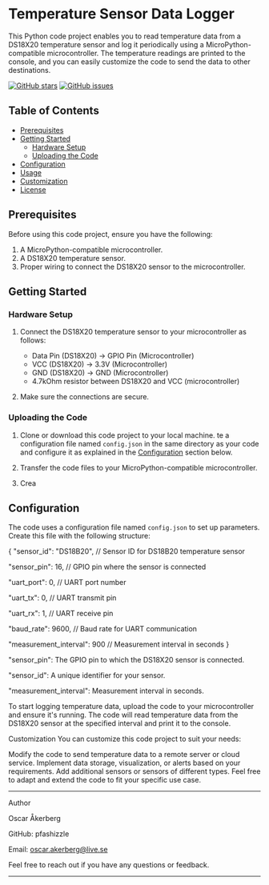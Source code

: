 # Temperature Sensor Data Logger

This Python code project enables you to read temperature data from a DS18X20 temperature sensor and log it periodically using a MicroPython-compatible microcontroller. The temperature readings are printed to the console, and you can easily customize the code to send the data to other destinations.

[![GitHub stars](https://img.shields.io/github/stars/pfashizzle/HVN_projekt2.svg)](https://github.com/pfashizzle/HVN_projekt2/stargazers)
[![GitHub issues](https://img.shields.io/github/issues/pfashizzle/HVN_projekt2.svg)](https://github.com/pfashizzle/HVN_projekt2/issues)

## Table of Contents

- [Prerequisites](#prerequisites)
- [Getting Started](#getting-started)
  - [Hardware Setup](#hardware-setup)
  - [Uploading the Code](#uploading-the-code)
- [Configuration](#configuration)
- [Usage](#usage)
- [Customization](#customization)
- [License](#license)

## Prerequisites

Before using this code project, ensure you have the following:

1. A MicroPython-compatible microcontroller.
2. A DS18X20 temperature sensor.
3. Proper wiring to connect the DS18X20 sensor to the microcontroller.

## Getting Started

### Hardware Setup

1. Connect the DS18X20 temperature sensor to your microcontroller as follows:
   - Data Pin (DS18X20) -> GPIO Pin (Microcontroller)
   - VCC (DS18X20) -> 3.3V (Microcontroller)
   - GND (DS18X20) -> GND (Microcontroller)
   - 4.7kOhm resistor between DS18X20 and VCC (microcontroller)

2. Make sure the connections are secure.

### Uploading the Code

1. Clone or download this code project to your local machine.
te a configuration file named `config.json` in the same directory as your code and configure it as explained in the [Configuration](#configuration) section below.

2. Transfer the code files to your MicroPython-compatible microcontroller.

3. Crea
## Configuration

The code uses a configuration file named `config.json` to set up parameters. Create this file with the following structure:

{
"sensor_id": "DS18B20",          // Sensor ID for DS18B20 temperature sensor

"sensor_pin": 16,                // GPIO pin where the sensor is connected

"uart_port": 0,                 // UART port number

"uart_tx": 0,                   // UART transmit pin

"uart_rx": 1,                   // UART receive pin

"baud_rate": 9600,              // Baud rate for UART communication

"measurement_interval": 900     // Measurement interval in seconds
}

"sensor_pin": The GPIO pin to which the DS18X20 sensor is connected.

"sensor_id": A unique identifier for your sensor.

"measurement_interval": Measurement interval in seconds.

To start logging temperature data, upload the code to your microcontroller and ensure it's running. 
The code will read temperature data from the DS18X20 sensor at the specified interval and print it to the console.

Customization
You can customize this code project to suit your needs:

Modify the code to send temperature data to a remote server or cloud service.
Implement data storage, visualization, or alerts based on your requirements.
Add additional sensors or sensors of different types.
Feel free to adapt and extend the code to fit your specific use case.

*************************************************************************************
Author

Oscar Åkerberg

GitHub: pfashizzle

Email: oscar.akerberg@live.se

Feel free to reach out if you have any questions or feedback.
*************************************************************************************
